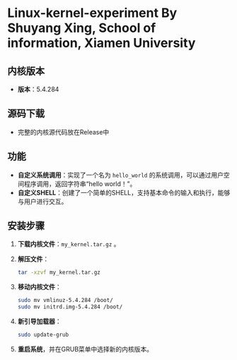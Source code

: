 # Linux-kernel-experiment By Shuyang Xing, School of information, Xiamen University

## 内核版本

- **版本**：5.4.284

## 源码下载

- 完整的内核源代码放在Release中

## 功能

- **自定义系统调用**：实现了一个名为 `hello_world` 的系统调用，可以通过用户空间程序调用，返回字符串“hello world！”。
- **自定义SHELL**：创建了一个简单的SHELL，支持基本命令的输入和执行，能够与用户进行交互。

## 安装步骤

1. **下载内核文件**：`my_kernel.tar.gz` 。

2. **解压文件**：

   ```bash
   tar -xzvf my_kernel.tar.gz
   ```

3. **移动内核文件**：

   ```bash
   sudo mv vmlinuz-5.4.284 /boot/
   sudo mv initrd.img-5.4.284 /boot/
   ```

4. **新引导加载器**：

   ```bash
   sudo update-grub
   ```

5. **重启系统**，并在GRUB菜单中选择新的内核版本。
